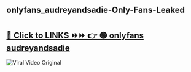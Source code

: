 
 ## onlyfans_audreyandsadie-Only-Fans-Leaked

# <h2><a href="https://clipsfans.com/onlyfans_audreyandsadie&ref=git">🔗 Click to LINKS ⏩⏩ 👉 🟢 onlyfans audreyandsadie </a></h2>

<a href="https://clipsfans.com/onlyfans_audreyandsadie&ref=git" rel="nofollow" data-target="animated-image.originalLink"><img src="https://i.ibb.co.com/xMMVF88/686577567.gif" alt="Viral Video Original" style="max-width: 100%; display: inline-block;" data-target="animated-image.originalImage"></a>
